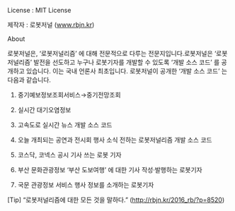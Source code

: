 License : MIT License

제작자 : 로봇저널 (www.rbjn.kr)

About

로봇저널은, ‘로봇저널리즘’ 에 대해 전문적으로 다루는 전문지입니다.로봇저널은 ‘로봇저널리즘’ 발전을 선도하고 누구나 로봇기자를 개발할 수 있도록 ‘개발 소스 코드’ 를 공개하고 있습니다. 이는 국내 언론사 최초입니다. 로봇저널이 공개한 ‘개발 소스 코드’ 는 다음과 같습니다.

1. 중기예보정보조회서비스→중기전망조회

2. 실시간 대기오염정보

3. 고속도로 실시간 뉴스 개발 소스 코드

4. 오늘 개최되는 공연과 전시회 행사 소식 전하는 로봇저널리즘 개발 소스 코드

5. 코스닥, 코넥스 공시 기사 쓰는 로봇 기자

6. 부산 문화관광정보 ‘부산 도보여행’ 에 대한 기사 작성·발행하는 로봇기자

7. 국문 관광정보 서비스 행사 정보를 소개하는 로봇기자

[Tip] “로봇저널리즘에 대한 모든 것을 말하다.” (http://rbjn.kr/2016_rb/?p=8520)


